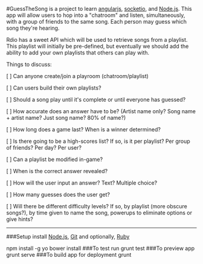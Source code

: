 #GuessTheSong
is a project to learn [angularjs](http://www.angularjs.org/), [socketio](http://socket.io/), and [Node.js](http://nodejs.org/).
This app will allow users to hop into a "chatroom" and listen, simultaneously, with a group of friends to the same song.  Each person may guess which song they're hearing.

Rdio has a sweet API which will be used to retrieve songs from a playlist.  This playlist will initially be pre-defined, but eventually we should add the ability to add your own playlists that others can play with.

Things to discuss:

[ ] Can anyone create/join a playroom (chatroom/playlist)

[ ] Can users build their own playlists?

[ ] Should a song play until it's complete or until everyone has guessed?

[ ] How accurate does an answer have to be?  (Artist name only?  Song name + artist name? Just song name?  80% of name?)

[ ] How long does a game last?  When is a winner determined?

[ ] Is there going to be a high-scores list?  If so, is it per playlist?  Per group of friends?  Per day?  Per user?

[ ] Can a playlist be modified in-game?

[ ] When is the correct answer revealed?

[ ] How will the user input an answer?  Text?  Multiple choice?

[ ] How many guesses does the user get?

[ ] Will there be different difficulty levels?  If so, by playlist (more obscure songs?), by time given to name the song, powerups to eliminate options or give hints?

- - - 

###Setup
install [Node.js](http://nodejs.org/), [Git](http://git-scm.com/book/en/Getting-Started-Installing-Git) and optionally, [Ruby](https://www.ruby-lang.org/en/downloads/)

npm install -g yo
bower install
###To test run
grunt test
###To preview app
grunt serve
###To build app for deployment
grunt


